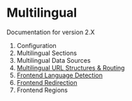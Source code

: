# Multilingual #

Documentation for version 2.X

1. Configuration
2. Multilingual Sections
3. Multilingual Data Sources
4. [Multilingual URL Structures & Routing](multilingual-url-structures-and-routing.md)
5. [Frontend Language Detection](frontend-language-detection.md)
6. [Frontend Redirection](frontend-redirection.md)
7. Frontend Regions